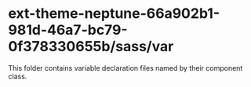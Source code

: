 # ext-theme-neptune-66a902b1-981d-46a7-bc79-0f378330655b/sass/var

This folder contains variable declaration files named by their component class.
